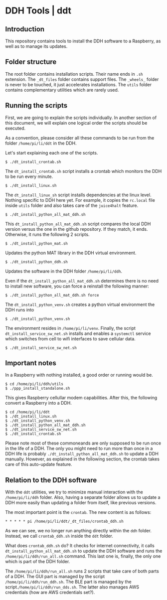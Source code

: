 # DDH Tools | ddt

## Introduction
This repository contains tools to install the DDH software to a Raspberry, as well as to manage its updates.

## Folder structure

The root folder contains installation scripts. Their name ends in `.sh` extension. The ``_dt_files`` folder contains support files. The ``_wheels_`` folder is never to be touched, it just accelerates installations. The ``utils`` folder contains complementary utilities which are rarely used.

## Running the scripts
First, we are going to explain the scripts individually. In another section of this document, we will explain one logical order the scripts should be executed. 

As a convention, please consider all these commands to be run from the folder ``/home/pi/li/ddt``  in the DDH.

Let's start explaining each one of the scripts.
```console
$ ./dt_install_crontab.sh
```
The ``dt_install_crontab.sh`` script installs a crontab which monitors the DDH to be run every minute.
```console
$ ./dt_install_linux.sh
```
The ``dt_install_linux_sh`` script installs dependencies at the linux level. Nothing specific to DDH here yet. For example, it copies the ``rc.local`` file inside ``utils`` folder and also takes care of the ``juice4halt`` feature.
```console
$ ./dt_install_python_all_mat_ddh.sh
```
This ``dt_install_python_all_mat_ddh.sh`` script compares the local DDH version versus the one in the github repository. If they match, it ends. Otherwise, it runs the following 2 scripts.
```console
$ ./dt_install_python_mat.sh
```
Updates the python MAT library in the DDH virtual environment.
```console
$ ./dt_install_python_ddh.sh
```
Updates the software in the DDH folder ``/home/pi/li/ddh``.

Even if the ``dt_install_python_all_mat_ddh.sh`` determines there is no need to install new software, you can force a reinstall the following manner:
```console
$ ./dt_install_python_all_mat_ddh.sh force
```
The ``dt_install_python_venv.sh`` creates a python virtual environment the DDH runs into
```console
$ ./dt_install_python_venv.sh
```
The environment resides in ``/home/pi/li/venv``.
Finally, the script ``dt_install_service_sw_net.sh`` installs and enables a ``systemctl`` service which switches from cell to wifi interfaces to save cellular data.
 
```console
$ ./dt_install_service_sw_net.sh
```

## Important notes
In a Raspberry with nothing installed, a good order or running would be.
```console
$ cd /home/pi/li/ddh/utils
$ ./ppp_install_standalone.sh
```
This gives Raspberry cellullar modem capabilities. After this, the following convert a Raspberry into a DDH.
```console
$ cd /home/pi/li/ddt
$ ./dt_install_linux.sh
$ ./dt_install_python_venv.sh
$ ./dt_install_python_all_mat_ddh.sh
$ ./dt_install_service_sw_net.sh
$ ./dt_install_crontab.sh
```
Please note most of these commoneands are only supposed to be run once in the life of a DDH. The only  you might need to run more than once in a DDH life is probably ``./dt_install_python_all_mat_ddh.sh`` to update a DDH manually. However, as explained in the following section, the crontab takes care of this auto-update feature.

## Relation to the DDH software
With the ``ddt`` utilities, we try to minimize manual interaction with the ``/home/pi/li/ddh`` folder. Also, having a separate folder allows us to update a DDH more easily than updating a folder from itself, like previous versions.

The most important point is the ``crontab``. The new  content is as follows:
```
* * * * * pi /home/pi/li/ddt/_dt_files/crontab_ddh.sh
```
As we can see, we no longer run anything directly within the ``ddh`` folder. Instead, we call ``crontab_ddh.sh`` inside the ``ddt`` folder. 

What does ``crontab_ddh.sh`` do? It checks for internet connectivity, it calls ``dt_install_python_all_mat_ddh.sh`` to update the DDH software and runs the ``/home/pi/li/ddh/run_all.sh`` command. This last one is, finally, the only one which is part of the DDH folder.

The ``/home/pi/li/ddh/run_all.sh`` runs 2 scripts that take care of both parts of a DDH. The GUI part is managed by the script ``/home/pi/li/ddh/run_ddh.sh``. The BLE part is managed by the script.``/home/pi/li/ddh/run_dds.sh``. The latter also manages AWS credentials (how are AWS credentials set?).


